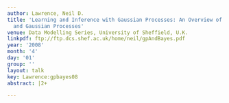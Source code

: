 ```yaml
---
author: Lawrence, Neil D.
title: 'Learning and Inference with Gaussian Processes: An Overview of Bayesian Inference
  and Gaussian Processes'
venue: Data Modelling Series, University of Sheffield, U.K.
linkpdf: ftp://ftp.dcs.shef.ac.uk/home/neil/gpAndBayes.pdf
year: '2008'
month: '4'
day: '01'
group: ''
layout: talk
key: Lawrence:gpbayes08
abstract: |2+

---
```

